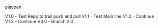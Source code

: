 playpen

V1.0    - Test Repo to trail push and pull
V1.1 	- Test Main line
V1.2    - Continue
V1.3    - Continue 
V3.0    - Branch 3.0